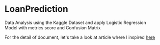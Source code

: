 # LoanPrediction
Data Analysis using the Kaggle Dataset and apply Logistic Regression Model with metrics score and Confusion Matrix

For the detail of document, let's take a look at article where I inspired [here](https://valueml.com/loan-prediction-using-machine-learning-in-python/)
